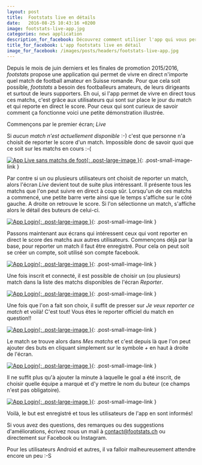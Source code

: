 ```yaml
---
layout: post
title:  Footstats live en détails
date:   2016-08-25 10:43:16 +0200
image: footstats-live-app.jpg
categories: news application
description_for_facebook: Découvrez comment utiliser l'app qui vous permet de suivre le football amateur en direct.
title_for_facebook: L'app footstats live en détail
image_for_facebook: /images/posts/headers/footstats-live-app.jpg
---
```

Depuis le mois de juin derniers et les finales de promotion 2015/2016, _footstats_ propose une application qui permet de vivre en direct n'importe quel match de football amateur en Suisse romande. Pour que cela soit possible, _footstats_ a besoin des footballeurs amateurs, de leurs dirigeants et surtout de leurs supporters. Eh oui, si l'app permet de vivre en direct tous ces matchs, c'est grâce aux utilisateurs qui sont sur place le jour du match et qui reporte en direct le score. Pour ceux qui sont curieux de savoir comment ça fonctionne voici une petite démonstration illustrée.

Commençons par le premier écran; *Live*

Si _aucun match n'est actuellement disponible_ :-) c'est que personne n'a choisit de reporter le score d'un match. Impossible donc de savoir quoi que ce soit sur les matchs en cours :-(

[![App Live sans matchs de foot]({{site.url}}/images/posts/app/app-no-matchs.jpg){: .post-large-image }]({{site.url}}/images/posts/app/app-no-matchs.jpg){: .post-small-image-link }

Par contre si un ou plusieurs utilisateurs ont choisit de reporter un match, alors l'écran *Live* devient tout de suite plus intéressant. Il présente tous les matchs que l'on peut suivre en direct à coup sûr. Lorsqu'un de ces matchs a commencé, une petite barre verte ainsi que le temps s'affiche sur le côté gauche. A droite on retrouve le score. Si l'on sélectionne un match, s'affiche alors le détail des buteurs de celui-ci.

[![App Login]({{site.url}}/images/posts/app/app-live.jpg){: .post-large-image }]({{site.url}}/images/posts/app/app-live.jpg){: .post-small-image-link }

Passons maintenant aux écrans qui intéressent ceux qui vont reporter en direct le score des matchs aux autres utilisateurs. Commençons déjà par la base, pour reporter un match il faut être enregistré. Pour cela on peut soit se créer un compte, soit utilisé son compte facebook.

[![App Login]({{site.url}}/images/posts/app/app-login.jpg){: .post-large-image }]({{site.url}}/images/posts/app/app-no-login.jpg){: .post-small-image-link }

Une fois inscrit et connecté, il est possible de choisir un (ou plusieurs) match dans la liste des matchs disponibles de l'écran *Reporter*.

[![App Login]({{site.url}}/images/posts/app/app-list-reporter.jpg){: .post-large-image }]({{site.url}}/images/posts/app/app-list-reporter.jpg){: .post-small-image-link }

Une fois que l'on a fait son choix, il suffit de presser sur _Je veux reporter ce match_ et voilà! C'est tout! Vous êtes le reporter officiel du match en question!!

[![App Login]({{site.url}}/images/posts/app/app-je-veux.jpg){: .post-large-image }]({{site.url}}/images/posts/app/app-je-veux.jpg){: .post-small-image-link }

Le match se trouve alors dans _Mes matchs_ et c'est depuis là que l'on peut ajouter des buts en cliquant simplement sur le symbole *+* en haut à droite de l'écran.

[![App Login]({{site.url}}/images/posts/app/app-mes-matchs.jpg){: .post-large-image }]({{site.url}}/images/posts/app/app-mes-matchs.jpg){: .post-small-image-link }

Il ne suffit plus qu'à ajouter la minute à laquelle le goal a été inscrit, de choisir quelle équipe a marqué et d'y mettre le nom du buteur (ce champs n'est pas obligatoire).

[![App Login]({{site.url}}/images/posts/app/app-goal.jpg){: .post-large-image }]({{site.url}}/images/posts/app/app-goal.jpg){: .post-small-image-link }

Voilà, le but est enregistré et tous les utilisateurs de l'app en sont informés!

Si vous avez des questions, des remarques ou des suggestions d'améliorations, écrivez nous un mail à contact@footstats.ch ou directement sur Facebook ou Instagram.

Pour les utilisateurs Android et autres, il va falloir malheureusement attendre encore un peu :-S
